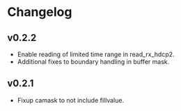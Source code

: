 # Changelog

## v0.2.2
* Enable reading of limited time range in read_rx_hdcp2.
* Additional fixes to boundary handling in buffer mask.

## v0.2.1
* Fixup camask to not include fillvalue.
